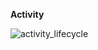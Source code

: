 **Activity**

![activity_lifecycle](C:\Users\Jay\AndroidStudioProjects\Jay\DevelopAccumulation\DevelopNotes\Android\Activity\pictures\activity_lifecycle.png)